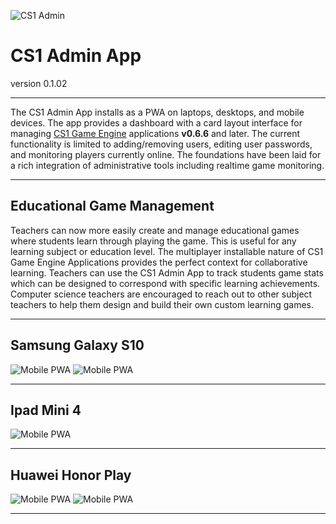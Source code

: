 ![CS1 Admin](https://cdn.glitch.com/22ac3967-dc2f-4f45-ae11-abb640fc8eb8%2FCS1_Admin_logo_192.png?v=1574425340522)

# CS1 Admin App
version 0.1.02
____

The CS1 Admin App installs as a PWA on laptops, desktops, and mobile devices.  The app provides a dashboard with a card layout interface for managing <a href="https://glitch.com/edit/#!/cs1?path=README.md:1:0" target="_blank" rel="noopener noreferrer">CS1 Game Engine</a> applications **v0.6.6** and later.  The current functionality is limited to adding/removing users, editing user passwords, and monitoring players currently online.  The foundations have been laid for a rich integration of administrative tools including realtime game monitoring.

____

## Educational Game Management

Teachers can now more easily create and manage educational games where students learn through playing the game.  This is useful for any learning subject or education level.  The multiplayer installable nature of CS1 Game Engine Applications provides the perfect context for collaborative learning.  Teachers can use the CS1 Admin App to track students game stats which can be designed to correspond with specific learning achievements.  Computer science teachers are encouraged to reach out to other subject teachers to help them design and build their own custom learning games.

____

## Samsung Galaxy S10
![Mobile PWA](https://cdn.glitch.com/8b28d6d2-76e7-4f17-9e5e-75e8311c5dae%2FSamsung_S10_desktop.png?v=1575218702402)
![Mobile PWA](https://cdn.glitch.com/8b28d6d2-76e7-4f17-9e5e-75e8311c5dae%2FSamsung_S10_admin_app.png?v=1575218701627)

____

## Ipad Mini 4
![Mobile PWA](https://cdn.glitch.com/8b28d6d2-76e7-4f17-9e5e-75e8311c5dae%2Fcs1-admin-installed-ipad-mini.png?v=1575217487993)

____

## Huawei Honor Play
![Mobile PWA](https://cdn.glitch.com/8b28d6d2-76e7-4f17-9e5e-75e8311c5dae%2Fcs1-admin-huawei-honor-play-desktop.jpg?v=1575217988478)
![Mobile PWA](https://cdn.glitch.com/22ac3967-dc2f-4f45-ae11-abb640fc8eb8%2Fcs1_admin_app_mobile_PWA.jpg?v=1568579006365)

____